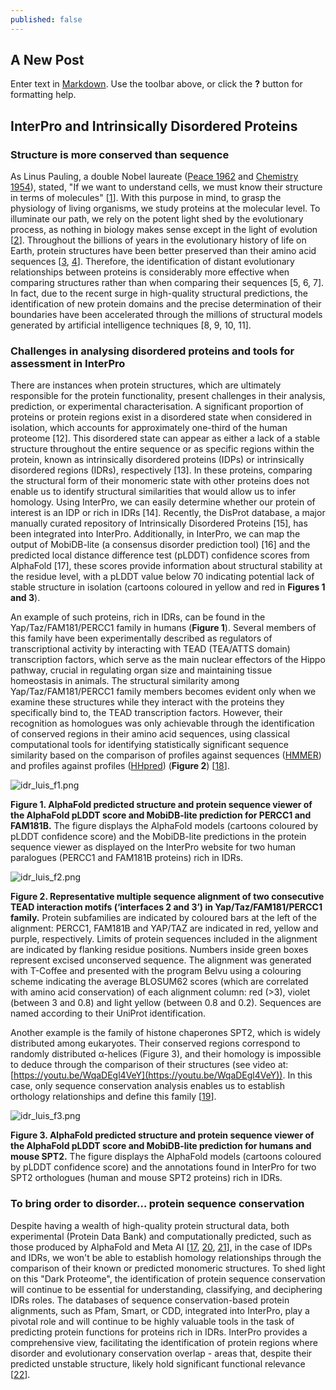 ```yaml
---
published: false
---
```

## A New Post

Enter text in [Markdown](http://daringfireball.net/projects/markdown/). Use the toolbar above, or click the **?** button for formatting help.

## InterPro and Intrinsically Disordered Proteins
### Structure is more conserved than sequence
As Linus Pauling, a double Nobel laureate ([Peace 1962](https://www.nobelprize.org/prizes/peace/1962/pauling/lecture/) and [Chemistry 1954](https://www.nobelprize.org/prizes/chemistry/1954/pauling/lecture/)), stated, "If we want to understand cells, we must know their structure in terms of molecules" [[1](https://www.youtube.com/watch?v=7tevU4Cu4XE)]. With this purpose in mind, to grasp the physiology of living organisms, we study proteins at the molecular level. To illuminate our path, we rely on the potent light shed by the evolutionary process, as nothing in biology makes sense except in the light of evolution [[2](https://doi.org/10.2307/4444260)].
Throughout the billions of years in the evolutionary history of life on Earth, protein structures have been better preserved than their amino acid sequences [[3](https://europepmc.org/article/MED/10195279), [4](https://europepmc.org/article/MED/3709526)]. Therefore, the identification of distant evolutionary relationships between proteins is considerably more effective when comparing structures rather than when comparing their sequences [5, 6, 7]. In fact, due to the recent surge in high-quality structural predictions, the identification of new protein domains and the precise determination of their boundaries have been accelerated through the millions of structural models generated by artificial intelligence techniques [8, 9, 10, 11].

### Challenges in analysing disordered proteins and tools for assessment in InterPro
There are instances when protein structures, which are ultimately responsible for the protein functionality, present challenges in their analysis, prediction, or experimental characterisation. A significant proportion of proteins or protein regions exist in a disordered state when considered in isolation, which accounts for approximately one-third of the human proteome [12]. This disordered state can appear as either a lack of a stable structure throughout the entire sequence or as specific regions within the protein, known as intrinsically disordered proteins (IDPs) or intrinsically disordered regions (IDRs), respectively [13]. In these proteins, comparing the structural form of their monomeric state with other proteins does not enable us to identify structural similarities that would allow us to infer homology.
Using InterPro, we can easily determine whether our protein of interest is an IDP or rich in IDRs [14]. Recently, the DisProt database, a major manually curated repository of Intrinsically Disordered Proteins [15], has been integrated into InterPro. Additionally, in InterPro, we can map the output of MobiDB-lite (a consensus disorder prediction tool) [16] and the predicted local distance difference test (pLDDT) confidence scores from AlphaFold [17], these scores provide information about structural stability at the residue level, with a pLDDT value below 70 indicating potential lack of stable structure in isolation (cartoons coloured in yellow and red in **Figures 1 and 3**).

An example of such proteins, rich in IDRs, can be found in the Yap/Taz/FAM181/PERCC1 family in humans (**Figure 1**). Several members of this family have been experimentally described as regulators of transcriptional activity by interacting with TEAD (TEA/ATTS domain) transcription factors, which serve as the main nuclear effectors of the Hippo pathway, crucial in regulating organ size and maintaining tissue homeostasis in animals. The structural similarity among Yap/Taz/FAM181/PERCC1 family members becomes evident only when we examine these structures while they interact with the proteins they specifically bind to, the TEAD transcription factors. However, their recognition as homologues was only achievable through the identification of conserved regions in their amino acid sequences, using classical computational tools for identifying statistically significant sequence similarity based on the comparison of profiles against sequences ([HMMER](http://hmmer.org/)) and profiles against profiles ([HHpred](https://toolkit.tuebingen.mpg.de/tools/hhpred)) (**Figure 2**) [[18](https://europepmc.org/article/MED/36699391)].

![idr_luis_f1.png]({{site.baseurl}}/assets/media/images/posts/idr_luis_f1.png)

**Figure 1. AlphaFold predicted structure and protein sequence viewer of the AlphaFold pLDDT score and MobiDB-lite prediction for PERCC1 and FAM181B.**
The figure displays the AlphaFold models (cartoons coloured by pLDDT confidence score) and the MobiDB-lite predictions in the protein sequence viewer as displayed on the InterPro website for two human paralogues (PERCC1 and FAM181B proteins) rich in IDRs.


![idr_luis_f2.png]({{site.baseurl}}/assets/media/images/posts/idr_luis_f2.png)

**Figure 2. Representative multiple sequence alignment of two consecutive TEAD interaction motifs (‘interfaces 2 and 3’) in Yap/Taz/FAM181/PERCC1 family.** Protein subfamilies are indicated by coloured bars at the left of the alignment: PERCC1, FAM181B and YAP/TAZ are indicated in red, yellow and purple, respectively. Limits of protein sequences included in the alignment are indicated by flanking residue positions. Numbers inside green boxes represent excised unconserved sequence. The alignment was generated with T-Coffee and presented with the program Belvu using a colouring scheme indicating the average BLOSUM62 scores (which are correlated with amino acid conservation) of each alignment column: red (>3), violet (between 3 and 0.8) and light yellow (between 0.8 and 0.2). Sequences are named according to their UniProt identification.

Another example is the family of histone chaperones SPT2, which is widely distributed among eukaryotes. Their conserved regions correspond to randomly distributed α-helices  (Figure 3), and their homology is impossible to deduce through the comparison of their structures (see video at: [https://youtu.be/WqaDEgl4VeY](https://youtu.be/WqaDEgl4VeY)). In this case, only sequence conservation analysis enables us to establish orthology relationships and define this family [[19](https://doi.org/10.1101/2023.02.16.528451)].


![idr_luis_f3.png]({{site.baseurl}}/assets/media/images/posts/idr_luis_f3.png)

**Figure 3. AlphaFold predicted structure and protein sequence viewer of the AlphaFold pLDDT score and MobiDB-lite prediction for humans and mouse SPT2.**
The figure displays the AlphaFold models (cartoons coloured by pLDDT confidence score) and the annotations found in InterPro for two SPT2 orthologues (human and mouse SPT2 proteins) rich in IDRs.

### To bring order to disorder... protein sequence conservation
Despite having a wealth of high-quality protein structural data, both experimental (Protein Data Bank) and computationally predicted, such as those produced by AlphaFold and Meta AI [[17](https://europepmc.org/article/MED/34265844), [20](https://europepmc.org/article/MED/36420884), [21](https://europepmc.org/article/MED/36927031)], in the case of IDPs and IDRs, we won't be able to establish homology relationships through the comparison of their known or predicted monomeric structures. 
To shed light on this "Dark Proteome", the identification of protein sequence conservation will continue to be essential for understanding, classifying, and deciphering IDRs roles. The databases of sequence conservation-based protein alignments, such as Pfam, Smart, or CDD, integrated into InterPro, play a pivotal role and will continue to be highly valuable tools in the task of predicting protein functions for proteins rich in IDRs.
InterPro provides a comprehensive view, facilitating the identification of protein regions where disorder and evolutionary conservation overlap - areas that, despite their predicted unstable structure, likely hold significant functional relevance [[22](https://doi.org/10.1038/s41580-023-00673-0)].






